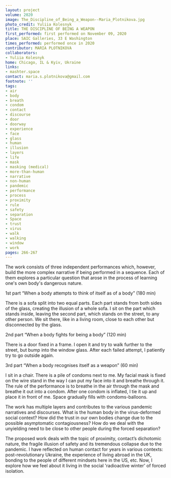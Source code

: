 ```yaml
---
layout: project
volume: 2020
image: The_Discipline_of_Being_a_Weapon--Maria_Plotnikova.jpg
photo_credit: Yuliia Kolesnyk
title: THE DISCIPLINE OF BEING A WEAPON
first_performed: first performed on November 09, 2020
place: SAIC Galleries, 33 E Washington
times_performed: performed once in 2020
contributor: MARIA PLOTNIKOVA
collaborators:
- Yuliia Kolesnyk
home: Chicago, IL & Kyiv, Ukraine
links:
- mashter.space
contact: maria.s.plotnikova@gmail.com
footnote: ''
tags:
- air
- body
- breath
- condom
- contact
- discourse
- door
- doorway
- experience
- face
- glass
- human
- illusion
- layers
- life
- mask
- masking (medical)
- more-than-human
- narrative
- non-human
- pandemic
- performance
- process
- proximity
- rule
- safety
- separation
- Space
- trust
- virus
- walk
- walking
- window
- work
pages: 266-267
---
```


The work consists of three independent performances which, however, build the more complex narrative if being performed in a sequence. Each of them explores a particular question that arose in the process of learning one's own body's dangerous nature. 

1st part “When a body attempts to think of itself as of a body” (180 min)

There is a sofa split into two equal parts. Each part stands from both sides of the glass, creating the illusion of a whole sofa. I sit on the part which stands inside, leaving the second part, which stands on the street, to any other person. We sit there, like in a living room, close to each other but disconnected by the glass.

2nd part “When a body fights for being a body” (120 min)

There is a door fixed in a frame. I open it and try to walk further to the street, but bump into the window glass. After each failed attempt, I patiently try to go outside again. 

3rd part “When a body recognises itself as a weapon” (60 min)

I sit in a chair. There is a pile of condoms next to me. My facial mask is fixed on the wire stand in the way I can put my face into it and breathe through it. The rule of the performance is to breathe in the air through the mask and breathe it out into a condom. After one condom is inflated, I tie it up and place it in front of me. Space gradually fills with condoms-balloons.

The work has multiple layers and contributes to the various pandemic narratives and discourses. What is the human body in the virus-deformed social context? How did the trust in our own bodies change due to the possible asymptomatic contagiousness? How do we deal with the unyielding need to be close to other people during the forced separation?

The proposed work deals with the topic of proximity, contact’s dichotomic nature, the fragile illusion of safety and its tremendous collapse due to the pandemic. I have reflected on human contact for years in various contexts: post-revolutionary Ukraine, the experience of living abroad in the UK, bonding to the people of different mindsets here in the US, etc. Now, I explore how we feel about it living in the social 'radioactive winter' of forced isolation.